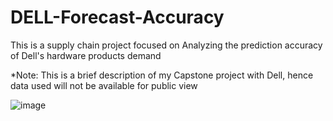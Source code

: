 # DELL-Forecast-Accuracy
This is a supply chain project focused on Analyzing the prediction accuracy of Dell's hardware products demand

*Note: This is a brief description of my Capstone project with Dell, hence data used will not be available for public view

![image](https://user-images.githubusercontent.com/47016027/89138018-2080fb80-d508-11ea-910f-ff8d27d37f6e.png)
